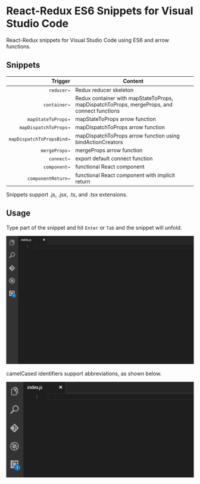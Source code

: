# React-Redux ES6 Snippets for Visual Studio Code

React-Redux snippets for Visual Studio Code using ES6 and arrow functions.

## Snippets

| Trigger  | Content |
| -------: | ------- |
| `reducer→`   | Redux reducer skeleton |
| `container→`  | Redux container with mapStateToProps, mapDispatchToProps, mergeProps, and connect functions |
| `mapStateToProps→`  | mapStateToProps arrow function |
| `mapDispatchToProps→`  | mapDispatchToProps arrow function |
| `mapDispatchToPropsBind→`  | mapDispatchToProps arrow function using bindActionCreators |
| `mergeProps→`  | mergeProps arrow function |
| `connect→`  | export default connect function |
| `component→`  | functional React component |
| `componentReturn→`  | functional React component with implicit return |

Snippets support .js, .jsx, .ts, and .tsx extensions.

## Usage

Type part of the snippet and hit `Enter` or `Tab` and the snippet will unfold.

![container](images/container.gif)

camelCased identifiers support abbreviations, as shown below.

![abbreviations](images/abbreviation.gif)
